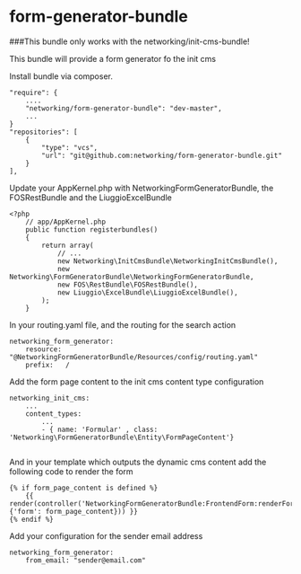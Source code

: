 form-generator-bundle
=====================

###This bundle only works with the networking/init-cms-bundle!

This bundle will provide a form generator fo the init cms

Install bundle via composer.

    "require": {
        ....
        "networking/form-generator-bundle": "dev-master",
        ...
    }
    "repositories": [
        {
            "type": "vcs",
            "url": "git@github.com:networking/form-generator-bundle.git"
        }
    ],

Update your AppKernel.php with NetworkingFormGeneratorBundle, the FOSRestBundle and the LiuggioExcelBundle

```
<?php
	// app/AppKernel.php
	public function registerbundles()
	{
	    return array(
	        // ...
            new Networking\InitCmsBundle\NetworkingInitCmsBundle(),
            new Networking\FormGeneratorBundle\NetworkingFormGeneratorBundle,
            new FOS\RestBundle\FOSRestBundle(),
            new Liuggio\ExcelBundle\LiuggioExcelBundle(),
	    );
	}
```


    
In your routing.yaml file, and the routing for the search action

    networking_form_generator:
        resource: "@NetworkingFormGeneratorBundle/Resources/config/routing.yaml"
        prefix:   /
    
Add the form page content to the init cms content type configuration

```
networking_init_cms:
    ...
    content_types:
        ...
        - { name: 'Formular' , class: 'Networking\FormGeneratorBundle\Entity\FormPageContent'}
 
```

And in your template which outputs the dynamic cms content add the following
code to render the form

```
{% if form_page_content is defined %}
    {{ render(controller('NetworkingFormGeneratorBundle:FrontendForm:renderForm', {'form': form_page_content})) }}
{% endif %}
``` 
    
Add your configuration for the sender email address
    
```
networking_form_generator:
    from_email: "sender@email.com"
```

        


